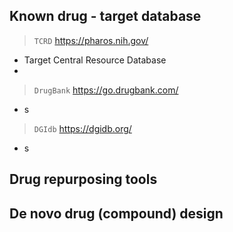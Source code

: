 

## Known drug - target database

> `TCRD` <https://pharos.nih.gov/>  
* Target Central Resource Database
*   
  
> `DrugBank` <https://go.drugbank.com/>
* s
> `DGIdb` <https://dgidb.org/>
* s

## Drug repurposing tools


## De novo drug (compound) design



